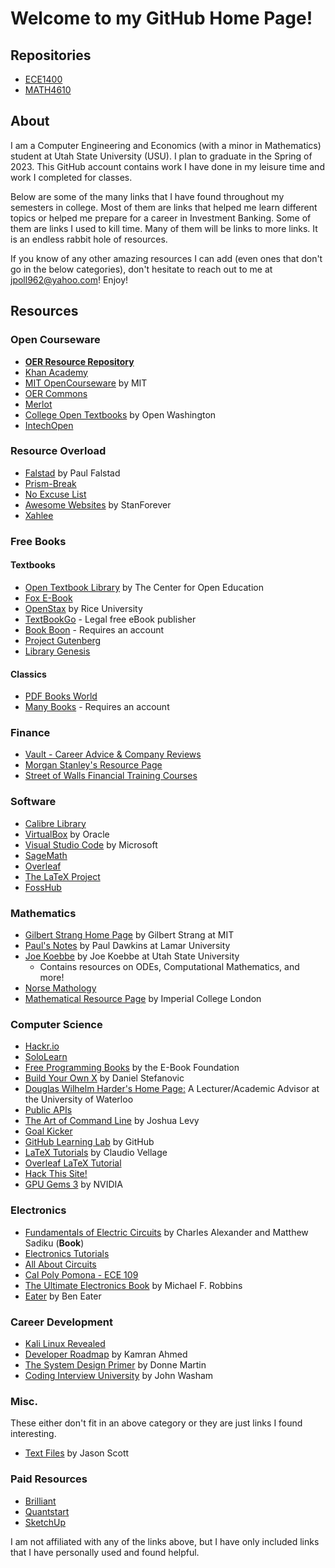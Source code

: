 # Welcome to my GitHub Home Page!

## Repositories
* [ECE1400](https://github.com/jpoll962/ECE1400)
* [MATH4610](https://jpoll962.github.io/math4610.md)

## About
I am a Computer Engineering and Economics (with a minor in Mathematics) student at Utah State University (USU). I plan to graduate in the Spring of 2023.
This GitHub account contains work I have done in my leisure time and work I completed for classes.

Below are some of the many links that I have found throughout my semesters in college.
Most of them are links that helped me learn different topics or helped me prepare for a career in Investment Banking. Some of them
are links I used to kill time. Many of them will be links to more links. It is an endless rabbit hole of resources.

If you know of any other amazing resources I can add (even ones that don't go in the below categories), don't hesitate to reach out to me at jpoll962@yahoo.com! Enjoy!

## Resources

### Open Courseware
* [**OER Resource Repository**](https://start.me/p/QRDO7R/find-oer)
* [Khan Academy](https://www.khanacademy.org/)
* [MIT OpenCourseware](https://ocw.mit.edu) by MIT
* [OER Commons](https://www.oercommons.org/)
* [Merlot](https://www.merlot.org/merlot/)
* [College Open Textbooks](https://www.openwa.org/college-open-textbooks-page/) by Open Washington
* [IntechOpen](https://www.intechopen.com/)

### Resource Overload
* [Falstad](https://www.falstad.com/) by Paul Falstad
* [Prism-Break](https://prism-break.org/en/)
* [No Excuse List](http://noexcuselist.com/)
* [Awesome Websites](https://github.com/StanForever/awesome-websites) by StanForever
* [Xahlee](http://xahlee.info/)

### Free Books
#### Textbooks
* [Open Textbook Library](https://open.umn.edu/opentextbooks/) by The Center for Open Education
* [Fox E-Book](https://www.foxebook.net)
* [OpenStax](https://openstax.org/) by Rice University
* [TextBookGo](http://textbookgo.com/) - Legal free eBook publisher
* [Book Boon](https://bookboon.com/) - Requires an account
* [Project Gutenberg](http://www.gutenberg.org/)
* [Library Genesis](https://libgen.is/)

#### Classics
* [PDF Books World](https://www.pdfbooksworld.com/)
* [Many Books](https://manybooks.net/) - Requires an account

### Finance
* [Vault - Career Advice & Company Reviews](https://www.vault.com/)
* [Morgan Stanley's Resource Page](https://www.morgansanley.com/people-opportunities/students-graduates/resources/)
* [Street of Walls Financial Training Courses](http://www.streetofwalls.com/finance-training-courses/)

### Software
* [Calibre Library](https://calibre-ebook.com/)
* [VirtualBox](https://www.virtualbox.org/) by Oracle
* [Visual Studio Code](https://code.visualstudio.com/) by Microsoft
* [SageMath](https://www.sagemath.org/index.html)
* [Overleaf](https://www.overleaf.com/)
* [The LaTeX Project](https://www.latex-project.org/)
* [FossHub](https://www.fosshub.com/)

### Mathematics
* [Gilbert Strang Home Page](http://www-math.mit.edu/~gs/) by Gilbert Strang at MIT
* [Paul's Notes](https://tutorial.math.lamar.edu/) by Paul Dawkins at Lamar University
* [Joe Koebbe](https://jvkoebbe.github.io/) by Joe Koebbe at Utah State University
  - Contains resources on ODEs, Computational Mathematics, and more!
* [Norse Mathology](https://www.norsemathology.org/wiki/index.php?title=Main_Page)
* [Mathematical Resource Page](http://wwwf.imperial.ac.uk/metric/metric_public/index.html) by Imperial College London

### Computer Science
* [Hackr.io](https://hackr.io/)
* [SoloLearn](https://www.sololearn.com/Courses/)
* [Free Programming Books](https://ebookfoundation.github.io/free-programming-books/free-programming-books.html) by the E-Book Foundation
* [Build Your Own X](https://github.com/danistefanovic/build-your-own-x) by Daniel Stefanovic
* [Douglas Wilhelm Harder's Home Page:](https://ece.uwaterloo.ca/~dwharder/) A Lecturer/Academic Advisor at the University of Waterloo
* [Public APIs](https://github.com/public-apis/public-apis)
* [The Art of Command Line](https://github.com/jlevy/the-art-of-command-line) by Joshua Levy
* [Goal Kicker](https://goalkicker.com/)
* [GitHub Learning Lab](https://lab.github.com/) by GitHub
* [LaTeX Tutorials](https://www.latex-tutorial.com/) by Claudio Vellage
* [Overleaf LaTeX Tutorial](https://www.overleaf.com/learn/latex/Learn_LaTeX_in_30_minutes)
* [Hack This Site!](https://www.hackthissite.org/pages/index/index.php)
* [GPU Gems 3](https://developer.nvidia.com/gpugems/gpugems3/contributors) by NVIDIA

### Electronics
* [Fundamentals of Electric Circuits](http://hafizzaheer.pbworks.com/w/file/fetch/85918240/Fundamentals%20of%20Electric%20Circuits%20(5th%20Ed)(gnv64).pdf) by Charles Alexander and Matthew Sadiku (**Book**)
* [Electronics Tutorials](https://www.electronics-tutorials.ws/)
* [All About Circuits](https://www.allaboutcircuits.com/)
* [Cal Poly Pomona - ECE 109](https://www.cpp.edu/~elab/index.html)
* [The Ultimate Electronics Book](https://ultimateelectronicsbook.com/) by Michael F. Robbins
* [Eater](https://eater.net/) by Ben Eater

### Career Development
* [Kali Linux Revealed](https://kali.training/lessons/introduction/)
* [Developer Roadmap](https://github.com/kamranahmedse/developer-roadmap) by Kamran Ahmed
* [The System Design Primer](https://github.com/donnemartin/system-design-primer) by Donne Martin
* [Coding Interview University](https://github.com/jwasham/coding-interview-university) by John Washam

### Misc.
These either don't fit in an above category or they are just links I found interesting.  

* [Text Files](http://textfiles.com/) by Jason Scott

### Paid Resources
* [Brilliant](https://brilliant.org/)
* [Quantstart](https://www.quantstart.com/)
* [SketchUp](https://www.sketchup.com/)
  
I am not affiliated with any of the links above, but I have only included links that I have personally used and found helpful.
